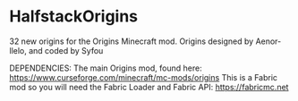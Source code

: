 # HalfstackOrigins
32 new origins for the Origins Minecraft mod. Origins designed by Aenor-llelo, and coded by Syfou

DEPENDENCIES:
The main Origins mod, found here: https://www.curseforge.com/minecraft/mc-mods/origins
This is a Fabric mod so you will need the Fabric Loader and Fabric API: https://fabricmc.net 
